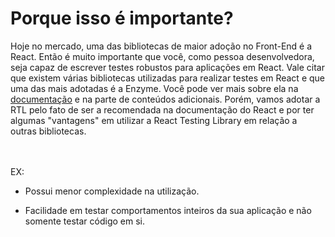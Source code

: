 # Porque isso é importante?

  Hoje no mercado, uma das bibliotecas de maior adoção no Front-End é a React. Então é muito importante que você, como pessoa desenvolvedora, seja capaz de escrever testes robustos para aplicações em React. Vale citar que existem várias bibliotecas utilizadas para realizar testes em React e que uma das mais adotadas é a Enzyme. Você pode ver mais sobre ela na [documentação](https://enzymejs.github.io/enzyme/) e na parte de conteúdos adicionais. Porém, vamos adotar a RTL pelo fato de ser a recomendada na documentação do React e por ter algumas "vantagens" em utilizar a React Testing Library em relação a outras bibliotecas.

  <br>
  <br>
  EX:

  - Possui menor complexidade na utilização.

  - Facilidade em testar comportamentos inteiros da sua aplicação e não somente testar código em si.
